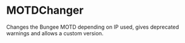 # MOTDChanger
Changes the Bungee MOTD depending on IP used, gives deprecated warnings and allows a custom version.

